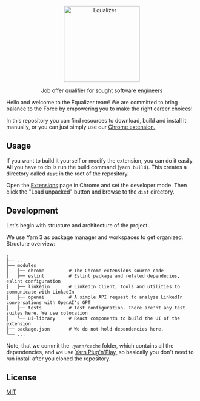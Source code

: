 <p align="center">
  <a href="https://equalizer.dev/">
    <picture>
      <source media="(prefers-color-scheme: dark)" srcset="https://user-images.githubusercontent.com/10433384/254391392-8fb55c77-8212-4f7b-8fc8-2debe9a83a48.png">
      <img src="https://user-images.githubusercontent.com/10433384/254391724-cddee5fb-cca8-4c50-9501-3dbfe435f49e.png" alt="Equalizer" width="200" />
    </picture>
  </a>
</p>

<p align="center">Job offer qualifier for sought software engineers</p>

Hello and welcome to the Equalizer team! We are committed to bring balance to the Force by empowering you to make
the right career choices!

In this repository you can find resources to download, build and install it manually, or you can just simply
use our [Chrome extension.][chrome-extension]

## Usage

If you want to build it yourself or modify the extension, you can do it easily. All you have to do is run the build command (`yarn build`). This creates a directory called `dist` in the root of the repository.

Open the [Extensions][chrome-page] page in Chrome and set the developer mode. Then click the "Load unpacked" button and browse to the `dist` directory.

## Development

Let's begin with structure and architecture of the project. 

We use Yarn 3 as package manager and workspaces to get organized. Structure overview:

```
.
├── ...
├── modules         
│   ├── chrome         # The Chrome extensions source code
│   ├── eslint         # Eslint package and related dependecies, eslint configuration
│   ├── linkedin       # LinkedIn Client, tools and utilities to communicate with LinkedIn
│   ├── openai         # A simple API request to analyze LinkedIn conversations with OpenAI's GPT
│   ├── tests          # Test configuration. There are'nt any test suites here. We use colocation
│   └── ui-library     # React components to build the UI of the extension 
├── package.json       # We do not hold dependencies here.
└── ...
```

Note, that we commit the `.yarn/cache` folder, which contains all the dependencies, and we use 
[Yarn Plug'n'Play,][yarn-pnp] so basically you don't need to run install after you cloned the
repository. 

## License

[MIT](https://github.com/eqrdev/extension/blob/master/LICENSE)

[chrome-extension]: https://equalizer.dev/
[chrome-page]: chrome://extensions/
[yarn-pnp]: https://yarnpkg.com/features/pnp

